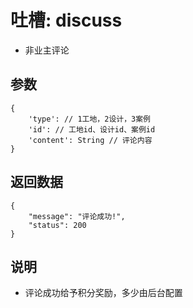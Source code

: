 # 吐槽: discuss

- 非业主评论

## 参数

    {
        'type': // 1工地，2设计，3案例
        'id': // 工地id、设计id、案例id
        'content': String // 评论内容
    }

## 返回数据

    {
        "message": "评论成功!",
        "status": 200
    }

## 说明

- 评论成功给予积分奖励，多少由后台配置
